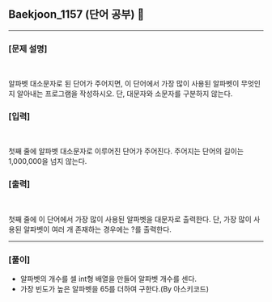 ## Baekjoon_1157 (단어 공부) 🚀
___


### **[문제 설명]**
<br>

알파벳 대소문자로 된 단어가 주어지면, 이 단어에서 가장 많이 사용된 알파벳이 무엇인지 알아내는 프로그램을 작성하시오. 단, 대문자와 소문자를 구분하지 않는다.


### **[입력]**
<br>

첫째 줄에 알파벳 대소문자로 이루어진 단어가 주어진다. 주어지는 단어의 길이는 1,000,000을 넘지 않는다.

### **[출력]**
<br>

첫째 줄에 이 단어에서 가장 많이 사용된 알파벳을 대문자로 출력한다. 단, 가장 많이 사용된 알파벳이 여러 개 존재하는 경우에는 ?를 출력한다.

___


### **[풀이]**

- 알파벳의 개수를 셀 int형 배열을 만들어 알파벳 개수를 센다.
- 가장 빈도가 높은 알파벳을 65를 더하여 구한다.(By 아스키코드)


 